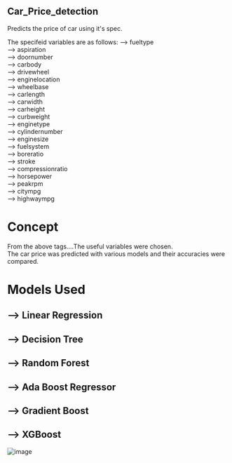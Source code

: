 ## Car_Price_detection
Predicts the price of car using it's spec.


The specifeid variables are as follows:
--> fueltype	<br>
--> aspiration	<br>
--> doornumber<br>
-->	carbody<br>
-->	drivewheel<br>
-->	enginelocation<br>
-->	wheelbase<br>
-->	carlength<br>
-->	carwidth<br>
-->	carheight<br>
-->	curbweight<br>
-->	enginetype<br>
-->	cylindernumber<br>
-->	enginesize<br>
-->	fuelsystem<br>
-->	boreratio<br>
-->	stroke<br>
-->	compressionratio<br>
-->	horsepower<br>
-->	peakrpm<br>
-->	citympg<br>
-->	highwaympg<br>


<h1>Concept</h1>

From the above tags....The useful variables were chosen.<br>
The car price was predicted with various models and their accuracies were compared.<br>

<h1>Models Used</h1>

<h2>--> Linear Regression</h2>
<h2>--> Decision Tree</h2>
<h2>--> Random Forest</h2>
<h2>--> Ada Boost Regressor</h2>
<h2>--> Gradient Boost</h2>
<h2>--> XGBoost</h2>

![image](https://github.com/Roshankumarb31/Car_Price_detection/assets/118297543/0334f7c3-4ef7-4624-88d6-7e09bee79ec5)

